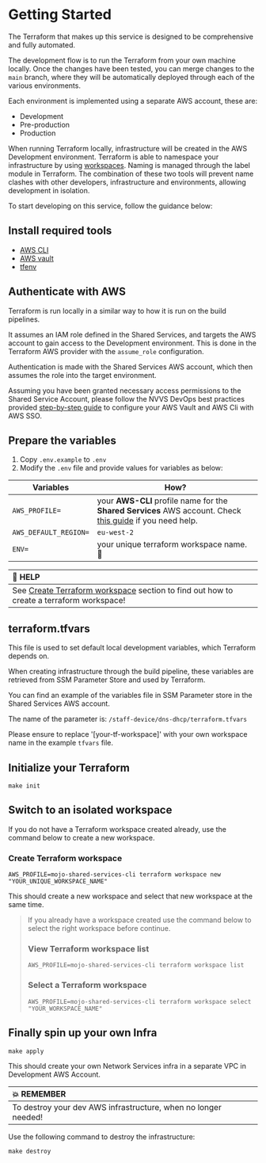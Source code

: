 # Getting Started

The Terraform that makes up this service is designed to be comprehensive and fully automated.

The development flow is to run the Terraform from your own machine locally.
Once the changes have been tested, you can merge changes to the `main` branch,
where they will be automatically deployed through each of the various environments.

Each environment is implemented using a separate AWS account, these are:

- Development
- Pre-production
- Production

When running Terraform locally, infrastructure will be created in the AWS Development environment.
Terraform is able to namespace your infrastructure by using
[workspaces](https://www.terraform.io/docs/state/workspaces.html).
Naming is managed through the label module in Terraform.
The combination of these two tools will prevent name clashes with other developers,
infrastructure and environments, allowing development in isolation.

To start developing on this service, follow the guidance below:

## Install required tools

- [AWS CLI](https://aws.amazon.com/cli/)
- [AWS vault](https://github.com/99designs/aws-vault#installing)
- [tfenv](https://github.com/tfutils/tfenv)

## Authenticate with AWS

Terraform is run locally in a similar way to how it is run on the build pipelines.

It assumes an IAM role defined in the Shared Services, and targets the AWS account to gain access to the Development environment.
This is done in the Terraform AWS provider with the `assume_role` configuration.

Authentication is made with the Shared Services AWS account, which then assumes the role into the target environment.

Assuming you have been granted necessary access permissions to the Shared Service Account, please follow the NVVS DevOps best practices provided [step-by-step guide](https://ministryofjustice.github.io/nvvs-devops/documentation/team-guide/best-practices/use-aws-sso.html#re-configure-aws-vault) to configure your AWS Vault and AWS Cli with AWS SSO.

## Prepare the variables

1. Copy `.env.example` to `.env`
1. Modify the `.env` file and provide values for variables as below:

| Variables             | How?                                                                                                                                                                                                                                         |
| --------------------- | -------------------------------------------------------------------------------------------------------------------------------------------------------------------------------------------------------------------------------------------- |
| `AWS_PROFILE=`        | your **AWS-CLI** profile name for the **Shared Services** AWS account. Check [this guide](https://ministryofjustice.github.io/nvvs-devops/documentation/team-guide/best-practices/use-aws-sso.html#re-configure-aws-vault) if you need help. |
| `AWS_DEFAULT_REGION=` | `eu-west-2`                                                                                                                                                                                                                                  |
| `ENV=`                | your unique terraform workspace name. :bell:                                                                                                                                                                                                 |

| :bell: HELP                                                                                                            |
| :--------------------------------------------------------------------------------------------------------------------- |
| See [Create Terraform workspace](#create-terraform-workspace) section to find out how to create a terraform workspace! |

## terraform.tfvars

This file is used to set default local development variables, which Terraform depends on.

When creating infrastructure through the build pipeline, these variables are retrieved from SSM Parameter Store and used by Terraform.

You can find an example of the variables file in SSM Parameter store in the Shared Services AWS account.

The name of the parameter is: `/staff-device/dns-dhcp/terraform.tfvars`

Please ensure to replace '[your-tf-workspace]' with your own workspace name in the example `tfvars` file.

## Initialize your Terraform

```shell
make init
```

## Switch to an isolated workspace

If you do not have a Terraform workspace created already, use the command below to create a new workspace.

### Create Terraform workspace

```shell
AWS_PROFILE=mojo-shared-services-cli terraform workspace new "YOUR_UNIQUE_WORKSPACE_NAME"
```

This should create a new workspace and select that new workspace at the same time.

> If you already have a workspace created use the command below to select the right workspace before continue.
>
> ### View Terraform workspace list
>
> ```shell
> AWS_PROFILE=mojo-shared-services-cli terraform workspace list
> ```
>
> ### Select a Terraform workspace
>
> ```shell
> AWS_PROFILE=mojo-shared-services-cli terraform workspace select "YOUR_WORKSPACE_NAME"
> ```

## Finally spin up your own Infra

```shell
make apply
```

This should create your own Network Services infra in a separate VPC in Development AWS Account.

| :boom: REMEMBER                                                |
| :------------------------------------------------------------- |
| To destroy your dev AWS infrastructure, when no longer needed! |

Use the following command to destroy the infrastructure:

```shell
make destroy
```
